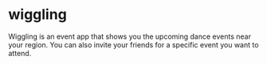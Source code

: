 # wiggling
Wiggling is an event app that shows you the  upcoming dance events near your region. You can also invite your friends for a specific event you want to attend.
